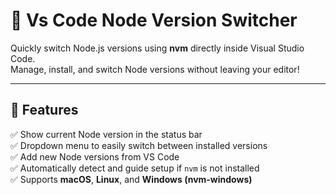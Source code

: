 # 🚀 Vs Code Node Version Switcher

Quickly switch Node.js versions using **nvm** directly inside Visual Studio Code.  
Manage, install, and switch Node versions without leaving your editor!

---

## 🌟 Features

✅ Show current Node version in the status bar  
✅ Dropdown menu to easily switch between installed versions  
✅ Add new Node versions from VS Code  
✅ Automatically detect and guide setup if `nvm` is not installed  
✅ Supports **macOS**, **Linux**, and **Windows (nvm-windows)**  

